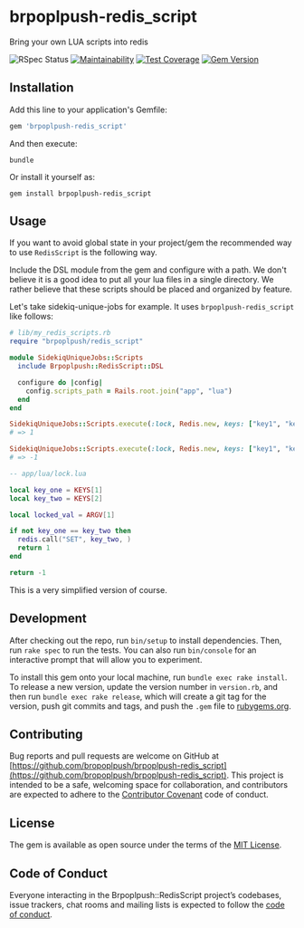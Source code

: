 # brpoplpush-redis_script

Bring your own LUA scripts into redis

![RSpec Status](https://github.com/brpoplpush/brpoplpush-redis_script/actions/workflows/rspec.yml/badge.svg) [![Maintainability](https://api.codeclimate.com/v1/badges/3770a079b380d50c3d50/maintainability)](https://codeclimate.com/github/brpoplpush/brpoplpush-redis_script/maintainability) [![Test Coverage](https://api.codeclimate.com/v1/badges/3770a079b380d50c3d50/test_coverage)](https://codeclimate.com/github/brpoplpush/brpoplpush-redis_script/test_coverage) [![Gem Version](https://badge.fury.io/rb/brpoplpush-redis_script.svg)](https://badge.fury.io/rb/brpoplpush-redis_script)

## Installation

Add this line to your application's Gemfile:

```ruby
gem 'brpoplpush-redis_script'
```

And then execute:

`bundle`

Or install it yourself as:

`gem install brpoplpush-redis_script`

## Usage

If you want to avoid global state in your project/gem the recommended way to use `RedisScript` is the following way.

Include the DSL module from the gem and configure with a path. We don't believe it is a good idea to put all your lua files in a single directory. We rather believe that these scripts should be placed and organized by feature.

Let's take sidekiq-unique-jobs for example. It uses `brpoplpush-redis_script` like follows:

```ruby
# lib/my_redis_scripts.rb
require "brpoplpush/redis_script"

module SidekiqUniqueJobs::Scripts
  include Brpoplpush::RedisScript::DSL

  configure do |config|
    config.scripts_path = Rails.root.join("app", "lua")
  end
end

SidekiqUniqueJobs::Scripts.execute(:lock, Redis.new, keys: ["key1", "key2"] argv: ["bogus"])
# => 1

SidekiqUniqueJobs::Scripts.execute(:lock, Redis.new, keys: ["key1", "key1"] argv: ["bogus"])
# => -1
```

```lua
-- app/lua/lock.lua

local key_one = KEYS[1]
local key_two = KEYS[2]

local locked_val = ARGV[1]

if not key_one == key_two then
  redis.call("SET", key_two, )
  return 1
end

return -1
```

This is a very simplified version of course.

## Development

After checking out the repo, run `bin/setup` to install dependencies. Then, run `rake spec` to run the tests. You can also run `bin/console` for an interactive prompt that will allow you to experiment.

To install this gem onto your local machine, run `bundle exec rake install`. To release a new version, update the version number in `version.rb`, and then run `bundle exec rake release`, which will create a git tag for the version, push git commits and tags, and push the `.gem` file to [rubygems.org](https://rubygems.org).

## Contributing

Bug reports and pull requests are welcome on GitHub at [https://github.com/bropoplpush/brpoplpush-redis_script](https://github.com/bropoplpush/brpoplpush-redis_script). This project is intended to be a safe, welcoming space for collaboration, and contributors are expected to adhere to the [Contributor Covenant](http://contributor-covenant.org) code of conduct.

## License

The gem is available as open source under the terms of the [MIT License](https://opensource.org/licenses/MIT).

## Code of Conduct

Everyone interacting in the Brpoplpush::RedisScript project’s codebases, issue trackers, chat rooms and mailing lists is expected to follow the [code of conduct](https://github.com/[USERNAME]/brpoplpush-redis_script/blob/master/CODE_OF_CONDUCT.md).
